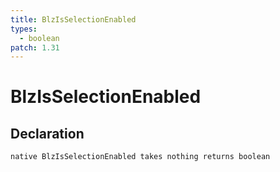 ```yaml
---
title: BlzIsSelectionEnabled
types:
  - boolean
patch: 1.31
---
```


# BlzIsSelectionEnabled

## Declaration

```jass
native BlzIsSelectionEnabled takes nothing returns boolean
```
